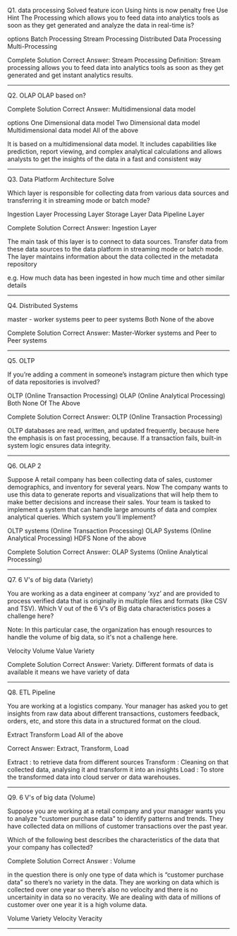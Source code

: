 Q1. data processing
Solved
feature icon
Using hints is now penalty free
Use Hint
The Processing which allows you to feed data into analytics tools as soon as they get generated and analyze the data in real-time is?

options
Batch Processing
Stream Processing
Distributed Data Processing
Multi-Processing

Complete Solution
Correct Answer: Stream Processing
Definition: Stream processing allows you to feed data into analytics tools as soon as they get generated and get instant analytics results.

------------------------------------------------------------------------------------------------------------------------
Q2. OLAP
OLAP based on?

Complete Solution
Correct Answer: Multidimensional data model

options
One Dimensional data model
Two Dimensional data model
Multidimensional data model
All of the above

It is based on a multidimensional data model.
It includes capabilities like prediction, report viewing, and complex analytical calculations and allows analysts to get the insights of the data in a fast and consistent way

------------------------------------------------------------------------------------------------------------------------

Q3. Data Platform Architecture
Solve

Which layer is responsible for collecting data from various data sources and transferring it in streaming mode or batch mode?

Ingestion Layer
Processing Layer
Storage Layer
Data Pipeline Layer

Complete Solution
Correct Answer: Ingestion Layer

The main task of this layer is to connect to data sources.
Transfer data from these data sources to the data platform in streaming mode or batch mode.
The layer maintains information about the data collected in the metadata repository

e.g. How much data has been ingested in how much time and other similar details

------------------------------------------------------------------------------------------------------------------------

Q4. Distributed Systems

master - worker systems
peer to peer systems
Both
None of the above

Complete Solution
Correct Answer: Master-Worker systems and Peer to Peer systems

------------------------------------------------------------------------------------------------------------------------

Q5. OLTP

If you’re adding a comment in someone’s instagram picture then which type of data repositories is involved?

OLTP (Online Transaction Processing)
OLAP (Online Analytical Processing)
Both
None Of The Above

Complete Solution
Correct Answer: OLTP (Online Transaction Processing)

OLTP databases are read, written, and updated frequently, because here the emphasis is on fast processing, because.
If a transaction fails, built-in system logic ensures data integrity.

------------------------------------------------------------------------------------------------------------------------

Q6. OLAP 2

Suppose A retail company has been collecting data of sales, customer demographics, and inventory for several years. Now The company wants to use this data to generate reports and visualizations that will help them to make better decisions and increase their sales. Your team is tasked to implement a system that can handle large amounts of data and complex analytical queries. Which system you'll implement?

OLTP systems (Online Transaction Processing)
OLAP Systems (Online Analytical Processing)
HDFS
None of the above

Complete Solution
Correct Answer: OLAP Systems (Online Analytical Processing)

------------------------------------------------------------------------------------------------------------------------

Q7. 6 V's of big data (Variety)

You are working as a data engineer at company ‘xyz’ and are provided to process verified data that is originally in multiple files and formats (like CSV and TSV).
Which V out of the 6 V’s of Big data characteristics poses a challenge here?

Note: In this particular case, the organization has enough resources to handle the volume of big data, so it's not a challenge here.

Velocity
Volume
Value
Variety

Complete Solution
Correct Answer: Variety.
Different formats of data is available it means we have variety of data

------------------------------------------------------------------------------------------------------------------------

Q8. ETL Pipeline

You are working at a logistics company. Your manager has asked you to get insights from raw data about different transactions, customers feedback, orders, etc, and store this data in a structured format on the cloud.

Extract
Transform
Load
All of the above

Correct Answer: Extract, Transform, Load

Extract : to retrieve data from different sources
Transform : Cleaning on that collected data, analysing it and transform it into an insights
Load : To store the transformed data into cloud server or data warehouses.

------------------------------------------------------------------------------------------------------------------------
Q9. 6 V's of big data (Volume)

Suppose you are working at a retail company and your manager wants you to analyze "customer purchase data" to identify patterns and trends. They have collected data on millions of customer transactions over the past year.

Which of the following best describes the characteristics of the data that your company has collected?

Complete Solution
Correct Answer : Volume

in the question there is only one type of data which is “customer purchase data” so there’s no variety in the data.
They are working on data which is collected over one year so there’s also no velocity and there is no uncertainity in data so no
veracity.
We are dealing with data of millions of customer over one year it is a high volume data.

Volume
Variety
Velocity
Veracity

------------------------------------------------------------------------------------------------------------------------
